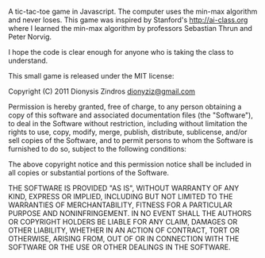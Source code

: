 A tic-tac-toe game in Javascript. The computer uses the min-max algorithm and never loses.
This game was inspired by Stanford's http://ai-class.org where I learned the min-max algorithm
by professors Sebastian Thrun and Peter Norvig.

I hope the code is clear enough for anyone who is taking the class to understand.

This small game is released under the MIT license:

Copyright (C) 2011 Dionysis Zindros <dionyziz@gmail.com>

Permission is hereby granted, free of charge, to any person obtaining a copy of
this software and associated documentation files (the "Software"), to deal in
the Software without restriction, including without limitation the rights to
use, copy, modify, merge, publish, distribute, sublicense, and/or sell copies
of the Software, and to permit persons to whom the Software is furnished to do
so, subject to the following conditions:

The above copyright notice and this permission notice shall be included in all
copies or substantial portions of the Software.

THE SOFTWARE IS PROVIDED "AS IS", WITHOUT WARRANTY OF ANY KIND, EXPRESS OR
IMPLIED, INCLUDING BUT NOT LIMITED TO THE WARRANTIES OF MERCHANTABILITY,
FITNESS FOR A PARTICULAR PURPOSE AND NONINFRINGEMENT. IN NO EVENT SHALL THE
AUTHORS OR COPYRIGHT HOLDERS BE LIABLE FOR ANY CLAIM, DAMAGES OR OTHER
LIABILITY, WHETHER IN AN ACTION OF CONTRACT, TORT OR OTHERWISE, ARISING FROM,
OUT OF OR IN CONNECTION WITH THE SOFTWARE OR THE USE OR OTHER DEALINGS IN THE
SOFTWARE.
